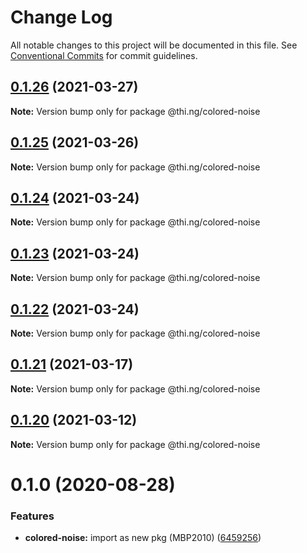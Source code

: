 # Change Log

All notable changes to this project will be documented in this file.
See [Conventional Commits](https://conventionalcommits.org) for commit guidelines.

## [0.1.26](https://github.com/thi-ng/umbrella/compare/@thi.ng/colored-noise@0.1.25...@thi.ng/colored-noise@0.1.26) (2021-03-27)

**Note:** Version bump only for package @thi.ng/colored-noise





## [0.1.25](https://github.com/thi-ng/umbrella/compare/@thi.ng/colored-noise@0.1.24...@thi.ng/colored-noise@0.1.25) (2021-03-26)

**Note:** Version bump only for package @thi.ng/colored-noise





## [0.1.24](https://github.com/thi-ng/umbrella/compare/@thi.ng/colored-noise@0.1.23...@thi.ng/colored-noise@0.1.24) (2021-03-24)

**Note:** Version bump only for package @thi.ng/colored-noise





## [0.1.23](https://github.com/thi-ng/umbrella/compare/@thi.ng/colored-noise@0.1.22...@thi.ng/colored-noise@0.1.23) (2021-03-24)

**Note:** Version bump only for package @thi.ng/colored-noise





## [0.1.22](https://github.com/thi-ng/umbrella/compare/@thi.ng/colored-noise@0.1.21...@thi.ng/colored-noise@0.1.22) (2021-03-24)

**Note:** Version bump only for package @thi.ng/colored-noise





## [0.1.21](https://github.com/thi-ng/umbrella/compare/@thi.ng/colored-noise@0.1.20...@thi.ng/colored-noise@0.1.21) (2021-03-17)

**Note:** Version bump only for package @thi.ng/colored-noise





## [0.1.20](https://github.com/thi-ng/umbrella/compare/@thi.ng/colored-noise@0.1.19...@thi.ng/colored-noise@0.1.20) (2021-03-12)

**Note:** Version bump only for package @thi.ng/colored-noise





# 0.1.0 (2020-08-28)


### Features

* **colored-noise:** import as new pkg (MBP2010) ([6459256](https://github.com/thi-ng/umbrella/commit/64592562ee4e4374011edc596e28f41b94218b44))
